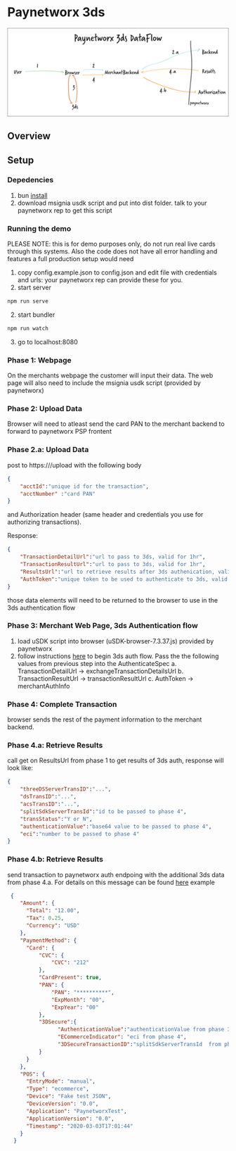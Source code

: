 # Paynetworx 3ds 
![diagram](./static/3ds-flow.svg)

##  Overview

## Setup

### Depedencies
1. bun [install](https://bun.sh/docs/installation)
2. download msignia usdk script and put into dist folder. talk to your paynetworx rep to get this script

### Running the demo
PLEASE NOTE: this is for demo purposes only, do not run real live cards through this systems. Also the code does not have all error handling and features a full production setup would need
1. copy config.example.json to config.json and edit file with credentials and urls: your paynetworx rep can provide these for you. 
1. start server
```bash
npm run serve
```
2. start bundler
```bash
npm run watch
```
3. go to localhost:8080

### Phase 1: Webpage
On the merchants webpage the customer will input their data. The  web page will also need to include the msignia usdk script (provided by paynetworx)

### Phase 2: Upload Data
Browser will need to atleast send the card PAN to the merchant backend to forward to paynetworx PSP frontent

### Phase 2.a: Upload Data
post to https://<paynetworx psp fronent>/upload with the following body
```json
{
    "acctId":"unique id for the transaction",
    "acctNumber" :"card PAN"
}
```
and Authorization header (same header and credentials you use for authorizing transactions).

Response: 

```json
{
    "TransactionDetailUrl":"url to pass to 3ds, valid for 1hr",
    "TransactionResultUrl":"url to pass to 3ds, valid for 1hr",
    "ResultsUrl":"url to retrieve results after 3ds authenication, valid for 1hr",
    "AuthToken":"unique token to be used to authenticate to 3ds, valid for 1hr"
}
```
those data  elements will need to be returned to the browser to use in the 3ds authentication flow


### Phase 3: Merchant Web Page, 3ds Authentication flow
1. load uSDK script into browser (uSDK-browser-7.3.37.js) provided by paynetworx
2. follow instructions [here](https://docs.msignia.com/7.X/usdk-docs/the-flow#callout-1---the-authenticate-method) to begin 3ds auth flow. Pass the the following values from previous step into the AuthenticateSpec
    a. TransactionDetailUrl -> exchangeTransactionDetailsUrl
    b. TransactionResultUrl -> transactionResultUrl
    c. AuthToken -> merchantAuthInfo

### Phase 4: Complete Transaction
browser sends the  rest of the payment information to the merchant backend.

### Phase 4.a: Retrieve Results
call get on ResultsUrl from phase 1 to get results of 3ds auth, response will look like:

```json
{ 
    "threeDSServerTransID":"...",
    "dsTransID":"...",
    "acsTransID":"...",
    "splitSdkServerTransId":"id to be passed to phase 4",
    "transStatus":"Y or N",
    "authenticationValue":"base64 value to be passed to phase 4",
    "eci":"number to be passed to phase 4"
}
```


### Phase 4.b: Retrieve Results
send transaction to paynetworx auth endpoing with the additional 3ds data from phase 4.a. For details on this message can be found [here](https://payment-api-docs.paynetworx.com/) example
 
```json
 {
    "Amount": {
      "Total": "12.00",
      "Tax": 0.25,
      "Currency": "USD"
    },
    "PaymentMethod": {
      "Card": {
          "CVC": {
              "CVC": "212"
          },
          "CardPresent": true,
          "PAN": {
              "PAN": "**********",
              "ExpMonth": "00",
              "ExpYear": "00"
          },
          "3DSecure":{
                "AuthenticationValue":"authenticationValue from phase 3",
                "ECommerceIndicator": "eci from phase 4",
                "3DSecureTransactionID":"splitSdkServerTransId  from phase 3"
          }
      }
    },
    "POS": {
      "EntryMode": "manual",
      "Type": "ecommerce",
      "Device": "Fake test JSON",
      "DeviceVersion": "0.0",
      "Application": "PaynetworxTest",
      "ApplicationVersion": "0.0",
      "Timestamp": "2020-03-03T17:01:44"
    }
  }
```


